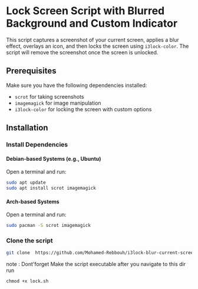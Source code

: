 # Lock Screen Script with Blurred Background and Custom Indicator

This script captures a screenshot of your current screen, applies a blur effect, overlays an icon, and then locks the screen using `i3lock-color`. The script will remove the screenshot once the screen is unlocked.

## Prerequisites

Make sure you have the following dependencies installed:

- `scrot` for taking screenshots
- `imagemagick` for image manipulation
- `i3lock-color` for locking the screen with custom options

## Installation

### Install Dependencies

#### Debian-based Systems (e.g., Ubuntu)

Open a terminal and run:

```bash
sudo apt update
sudo apt install scrot imagemagick
```
#### Arch-based Systems 

Open a terminal and run:

```bash
sudo pacman -S scrot imagemagick
```


### Clone the script
```bash
git clone  https://github.com/Mohamed-Rebbouh/i3lock-blur-current-screen.git
```
note :
Dont'forget Make the script executable after you navigate to this dir run 
```
chmod +x lock.sh
```